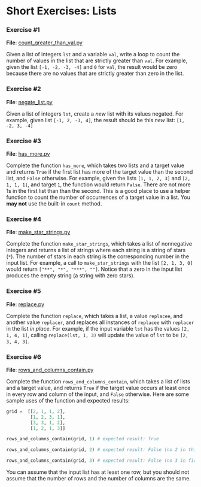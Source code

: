 # Short Exercises: Lists

### Exercise #1

**File**: [count_greater_than_val.py](count_greater_than_val.py)

Given a list of integers ``lst`` and a variable ``val``, write a loop to count the number of values in the list that are strictly greater than ``val``. For example, given the list ``[-1, -2, -3, -4]`` and ``0`` for ``val``, the result would be zero because there are no values that are strictly greater than zero in the list.

### Exercise #2

**File**: [negate_list.py](negate_list.py)

Given a list of integers ``lst``, create a *new* list with its values negated. For example, given list ``[-1, 2, -3, 4]``, the result should be this *new* list: ``[1, -2, 3, -4]``

### Exercise #3

**File**: [has_more.py](has_more.py)

Complete the function ``has_more``, which takes two lists and a target value and returns ``True`` if the first list has more of the target value than the second list, and ``False`` otherwise. For example, given the lists ``[1, 1, 2, 3]`` and ``[2, 1, 1, 1]``, and target ``1``, the function would return ``False``. There are not more 1s in the first list than than the second. This is a good place to use a helper function to count the number of occurrences of a target value in a list. You **may not** use the built-in ``count`` method.

### Exercise #4

**File**: [make_star_strings.py](make_star_strings.py)

Complete the function ``make_star_strings``, which takes a list of nonnegative integers and returns a list of strings where each string is a string of stars (``*``). The number of stars in each string is the corresponding number in the input list. For example, a call to ``make_star_strings`` with the list ``[2, 1, 3, 0]`` would return ``["**", "*", "***", ""]``. Notice that a zero in the input list produces the empty string (a string with zero stars).

### Exercise #5

**File**: [replace.py](replace.py)

Complete the function ``replace``, which takes a list, a value ``replacee``, and another value ``replacer``, and replaces all instances of ``replacee`` with ``replacer`` in the list *in place*. For example, if the input variable ``lst`` has the values ``[2, 1, 4, 1]``, calling ``replace(lst, 1, 3)`` will update the value of ``lst`` to be ``[2, 3, 4, 3]``.

### Exercise #6

**File**: [rows_and_columns_contain.py](rows_and_columns.py)

Complete the function ``rows_and_columns_contain``, which takes a list of lists and a target value, and returns ``True`` if the target value occurs at least once in every row and column of the input, and ``False`` otherwise. Here are some sample uses of the function and expected results:

```python
grid =  [[2, 1, 1, 2],
         [1, 2, 3, 1],
         [3, 3, 1, 2],
         [1, 2, 1, 3]]

rows_and_columns_contain(grid, 1) # expected result: True

rows_and_columns_contain(grid, 2) # expected result: False (no 2 in third column)

rows_and_columns_contain(grid, 3) # expected result: False (no 3 in first row)
```

You can assume that the input list has at least one row, but you should not assume that the number of rows and the number of columns are the same.
